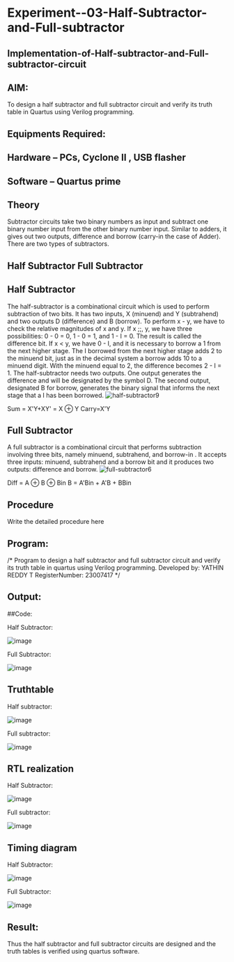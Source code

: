 # Experiment--03-Half-Subtractor-and-Full-subtractor
## Implementation-of-Half-subtractor-and-Full-subtractor-circuit
## AIM:
To design a half subtractor and full subtractor circuit and verify its truth table in Quartus using Verilog programming.

## Equipments Required:
## Hardware – PCs, Cyclone II , USB flasher
## Software – Quartus prime
## Theory
Subtractor circuits take two binary numbers as input and subtract one binary number input from the other binary number input. Similar to adders, it gives out two outputs, difference and borrow (carry-in the case of Adder). There are two types of subtractors.

## Half Subtractor Full Subtractor
## Half Subtractor
The half-subtractor is a combinational circuit which is used to perform subtraction of two bits. It has two inputs, X (minuend) and Y (subtrahend) and two outputs D (difference) and B (borrow). To perform x - y, we have to check the relative magnitudes of x and y. If x ;;, y, we have three possibilities: 0 - 0 = 0, 1 - 0 = 1, and 1 - I = 0. The result is called the difference bit. If x < y, we have 0 - I, and it is necessary to borrow a 1 from the next higher stage. The I borrowed from the next higher stage adds 2 to the minuend bit, just as in the decimal system a borrow adds 10 to a minuend digit. With the minuend equal to 2, the difference becomes 2 - I = 1. The half-subtractor needs two outputs. One output generates the difference and will be designated by the symbol D. The second output, designated B for borrow, generates the binary signal that informs the next stage that a I has been borrowed.
![half-subtractor9](https://user-images.githubusercontent.com/36288975/166112538-58c3bc7c-ee5d-4e6a-ac8d-8e8328efe27a.png)


Sum = X'Y+XY' = X ⊕ Y
Carry=X'Y

## Full Subtractor
A full subtractor is a combinational circuit that performs subtraction involving three bits, namely minuend, subtrahend, and borrow-in . It accepts three inputs: minuend, subtrahend and a borrow bit and it produces two outputs: difference and borrow. 
![full-subtractor6](https://user-images.githubusercontent.com/36288975/166112541-24c68359-3de8-4674-ae22-8272ffc385ed.png)


Diff = A ⊕ B ⊕ Bin B = A'Bin + A'B + BBin

## Procedure



Write the detailed procedure here 


## Program:
/*
Program to design a half subtractor and full subtractor circuit and verify its truth table in quartus using Verilog programming.
Developed by: YATHIN REDDY T
RegisterNumber:  23007417
*/

## Output:

##Code:

Half Subtractor:

![image](https://github.com/yathin07/Experiment--03-Half-Subtractor-and-Full-subtractor/assets/139841679/3b99e2bd-7ef5-44da-9a58-779a9f10a620)

Full Subtractor:

![image](https://github.com/yathin07/Experiment--03-Half-Subtractor-and-Full-subtractor/assets/139841679/bbb6c73e-d665-40e0-96b2-f170d88593d7)

## Truthtable

Half subtractor:

![image](https://github.com/yathin07/Experiment--03-Half-Subtractor-and-Full-subtractor/assets/139841679/8ac5734f-e118-4a27-a702-5df7f1582843)

Full subtractor:

![image](https://github.com/yathin07/Experiment--03-Half-Subtractor-and-Full-subtractor/assets/139841679/e3d02ded-dd54-4943-b33f-c13e318b68cf)


##  RTL realization

Half Subtractor:

![image](https://github.com/yathin07/Experiment--03-Half-Subtractor-and-Full-subtractor/assets/139841679/a9e762cc-3bee-4061-8d43-27aa50fd28fe)

Full subtractor:

![image](https://github.com/yathin07/Experiment--03-Half-Subtractor-and-Full-subtractor/assets/139841679/94fa984a-1125-4bac-8ea8-52594a9646ec)

## Timing diagram 

Half Subtractor:

![image](https://github.com/yathin07/Experiment--03-Half-Subtractor-and-Full-subtractor/assets/139841679/8213fa43-e98f-4ca5-90c1-5c44ea8f02b8)

Full Subtractor:

![image](https://github.com/yathin07/Experiment--03-Half-Subtractor-and-Full-subtractor/assets/139841679/2f50ea0c-f218-42f3-b055-df59a295aff9)


## Result:
Thus the half subtractor and full subtractor circuits are designed and the truth tables is verified using quartus software.
